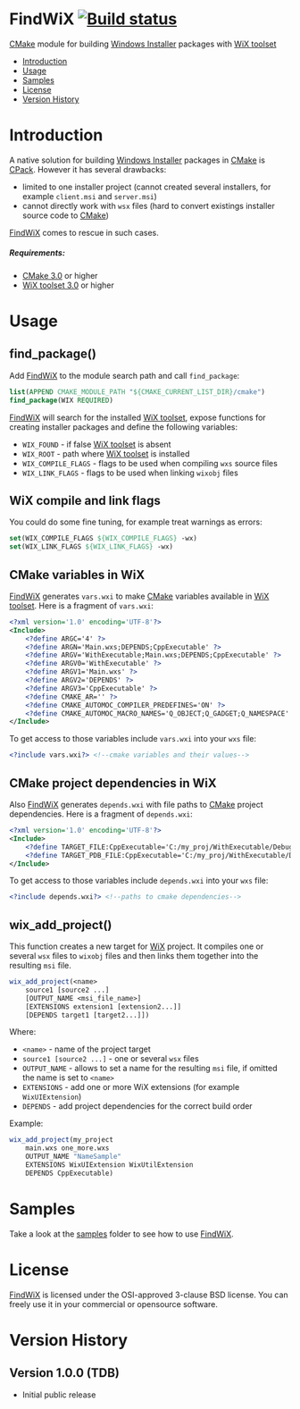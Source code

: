 # FindWiX [![Build status](https://ci.appveyor.com/api/projects/status/4iagwdkceft3fb0o?svg=true)](https://ci.appveyor.com/project/sqzhr/findwix-73k2b)

[CMake](https://cmake.org) module for building [Windows Installer](https://en.wikipedia.org/wiki/Windows_Installer) packages with [WiX toolset](http://wixtoolset.org)
* [Introduction](#introduction)
* [Usage](#usage)
* [Samples](#samples) 
* [License](#license) 
* [Version History](#version-history)

# Introduction
A native solution for building [Windows Installer](https://en.wikipedia.org/wiki/Windows_Installer) packages in [CMake](https://cmake.org) is [CPack](https://cmake.org/cmake/help/v3.0/module/CPack.html). However it has several drawbacks:
- limited to one installer project (cannot created several installers, for example `client.msi` and `server.msi`)
- cannot directly work with `wsx` files (hard to convert existings installer source code to [CMake](https://cmake.org))

[FindWiX](https://github.com/apriorit/FindWiX) comes to rescue in such cases.

##### Requirements:
- [CMake 3.0](https://cmake.org/download/) or higher
- [WiX toolset 3.0](http://wixtoolset.org/releases/) or higher

# Usage
## find_package()
Add [FindWiX](https://github.com/apriorit/FindWiX) to the module search path and call `find_package`:
```cmake
list(APPEND CMAKE_MODULE_PATH "${CMAKE_CURRENT_LIST_DIR}/cmake")
find_package(WIX REQUIRED)
```
[FindWiX](https://github.com/apriorit/FindWiX) will search for the installed [WiX toolset](http://wixtoolset.org), expose functions for creating installer packages and define the following variables:
- `WIX_FOUND` - if false [WiX toolset](http://wixtoolset.org) is absent
- `WIX_ROOT` - path where [WiX toolset](http://wixtoolset.org) is installed
- `WIX_COMPILE_FLAGS` - flags to be used when compiling `wxs` source files
- `WIX_LINK_FLAGS` - flags to be used when linking `wixobj` files

## WiX compile and link flags
You could do some fine tuning, for example treat warnings as errors:
```cmake
set(WIX_COMPILE_FLAGS ${WIX_COMPILE_FLAGS} -wx)
set(WIX_LINK_FLAGS ${WIX_LINK_FLAGS} -wx)
```

## CMake variables in WiX
[FindWiX](https://github.com/apriorit/FindWiX) generates `vars.wxi` to make [CMake](https://cmake.org) variables available in [WiX toolset](http://wixtoolset.org). Here is a fragment of `vars.wxi`:
```xml
<?xml version='1.0' encoding='UTF-8'?>
<Include>
    <?define ARGC='4' ?>
    <?define ARGN='Main.wxs;DEPENDS;CppExecutable' ?>
    <?define ARGV='WithExecutable;Main.wxs;DEPENDS;CppExecutable' ?>
    <?define ARGV0='WithExecutable' ?>
    <?define ARGV1='Main.wxs' ?>
    <?define ARGV2='DEPENDS' ?>
    <?define ARGV3='CppExecutable' ?>
    <?define CMAKE_AR='' ?>
    <?define CMAKE_AUTOMOC_COMPILER_PREDEFINES='ON' ?>
    <?define CMAKE_AUTOMOC_MACRO_NAMES='Q_OBJECT;Q_GADGET;Q_NAMESPACE' ?>
</Include>
```
To get access to those variables include `vars.wxi` into your `wxs` file:
```xml
<?include vars.wxi?> <!--cmake variables and their values-->
```

## CMake project dependencies in WiX
Also [FindWiX](https://github.com/apriorit/FindWiX) generates `depends.wxi` with file paths to [CMake](https://cmake.org) project dependencies. Here is a fragment of `depends.wxi`:
```xml
<?xml version='1.0' encoding='UTF-8'?>
<Include>
    <?define TARGET_FILE:CppExecutable='C:/my_proj/WithExecutable/Debug/CppExecutable.exe' ?>
    <?define TARGET_PDB_FILE:CppExecutable='C:/my_proj/WithExecutable/Debug/CppExecutable.pdb' ?>
</Include>
```
To get access to those variables include `depends.wxi` into your `wxs` file:
```xml
<?include depends.wxi?> <!--paths to cmake dependencies-->
```

## wix_add_project()
This function creates a new target for [WiX](http://wixtoolset.org) project. It compiles one or several `wsx` files to `wixobj` files and then links them together into the resulting `msi` file.

```cmake
wix_add_project(<name>
    source1 [source2 ...]
    [OUTPUT_NAME <msi_file_name>]
    [EXTENSIONS extension1 [extension2...]]
    [DEPENDS target1 [target2...]])
```

Where:
- `<name>` - name of the project target
- `source1 [source2 ...]` - one or several `wsx` files
- `OUTPUT_NAME` - allows to set a name for the resulting `msi` file, if omitted the name is set to `<name>`
- `EXTENSIONS` - add one or more WiX extensions (for example `WixUIExtension`)
- `DEPENDS` - add project dependencies for the correct build order
  
Example:
```cmake
wix_add_project(my_project 
    main.wxs one_more.wxs 
    OUTPUT_NAME "NameSample" 
    EXTENSIONS WixUIExtension WixUtilExtension
    DEPENDS CppExecutable)
```

# Samples 
Take a look at the [samples](samples/) folder to see how to use [FindWiX](https://github.com/apriorit/FindWiX).

# License
[FindWiX](https://github.com/apriorit/FindWiX) is licensed under the OSI-approved 3-clause BSD license. You can freely use it in your commercial or opensource software.

# Version History

## Version 1.0.0 (TDB)
- Initial public release